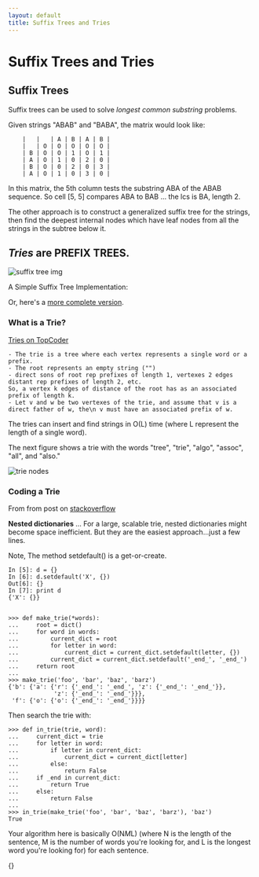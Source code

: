```yaml
---
layout: default
title: Suffix Trees and Tries
---
```

# Suffix Trees and Tries


## Suffix Trees

Suffix trees can be used to solve *longest common substring* problems.

Given strings "ABAB" and "BABA", the matrix would look like:

        |   |   | A | B | A | B |
        |   | O | O | O | O | O |
        | B | O | O | 1 | O | 1 |
        | A | O | 1 | 0 | 2 | 0 |
        | B | O | 0 | 2 | 0 | 3 |
        | A | O | 1 | 0 | 3 | 0 |


In this matrix, the 5th column tests the substring ABA of the ABAB sequence.
So cell [5, 5] compares ABA to BAB ... the lcs is BA, length 2.


The other approach is to construct a generalized suffix tree for the strings, 
then find the deepest internal nodes which have leaf nodes from all the strings in the subtree below it.

## *Tries* are PREFIX TREES.

![suffix tree img][suffix_tree]

A Simple Suffix Tree Implementation:
<script src="https://gist.github.com/hillscottc/f0460657daca55f95b62.js"></script>

Or, here's a [more complete version][suffix_tree_big].

### What is a Trie?

[Tries on TopCoder][tries1]


    - The trie is a tree where each vertex represents a single word or a prefix.
    - The root represents an empty string ("")
    - direct sons of root rep prefixes of length 1, vertexes 2 edges distant rep prefixes of length 2, etc. 
    So, a vertex k edges of distance of the root has as an associated prefix of length k.
    - Let v and w be two vertexes of the trie, and assume that v is a direct father of w, the\n v must have an associated prefix of w.

The tries can insert and find strings in O(L) time (where L represent the length of a single word). 

The next figure shows a trie with the words "tree", "trie", "algo", "assoc", "all", and "also."

![trie nodes][trie_nodes]

### Coding a Trie

From from post on [stackoverflow](http://stackoverflow.com/questions/11015320/how-to-create-a-trie-in-python)

**Nested dictionaries** ... For a large, scalable trie, nested dictionaries might become space inefficient. 
But they are the easiest approach...just a few lines.

Note, The method setdefault() is a get-or-create.

    In [5]: d = {}
    In [6]: d.setdefault('X', {})
    Out[6]: {}
    In [7]: print d
    {'X': {}}


    >>> def make_trie(*words):
    ...     root = dict()
    ...     for word in words:
    ...         current_dict = root
    ...         for letter in word:
    ...             current_dict = current_dict.setdefault(letter, {})
    ...         current_dict = current_dict.setdefault('_end_', '_end_')
    ...     return root
    ...
    >>> make_trie('foo', 'bar', 'baz', 'barz')
    {'b': {'a': {'r': {'_end_': '_end_', 'z': {'_end_': '_end_'}},
                 'z': {'_end_': '_end_'}}},
     'f': {'o': {'o': {'_end_': '_end_'}}}}

Then search the trie with:
 
    >>> def in_trie(trie, word):
    ...     current_dict = trie
    ...     for letter in word:
    ...         if letter in current_dict:
    ...             current_dict = current_dict[letter]
    ...         else:
    ...             return False
    ...     if _end in current_dict:
    ...         return True
    ...     else:
    ...         return False
    ... 
    >>> in_trie(make_trie('foo', 'bar', 'baz', 'barz'), 'baz')
    True

Your algorithm here is basically O(N*M*L) (where N is the length of the sentence, M is the number of words you're looking for, and L is the longest word you're looking for) for each sentence.

{}







[suffix_tree]: https://hillscottc.github.io/img/suffix_tree.png
[suffix_tree_big]: https://gist.github.com/hillscottc/e27f7acbc235f6a3e75d
[trie_stack]: https://gist.github.com/hillscottc/d60e7fbe714a6a4b8f9b.js
[tries1]: http://help.topcoder.com/data-science/competing-in-algorithm-challenges/algorithm-tutorials/using-tries/
[trie_nodes]: https://hillscottc.github.io/img/trie.png